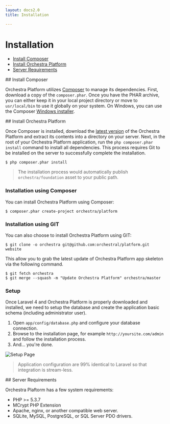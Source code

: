 ```yaml
---
layout: docs2.0
title: Installation

---
```


# Installation

* [Install Composer](#install-composer)
* [Install Orchestra Platform](#install-orchestra)
* [Server Requirements](#requirement)

<article id="install-composer">
## Install Composer

Orchestra Platform utilizes [Composer](http://getcomposer.org/) to manage its dependencies. First, download a copy of the `composer.phar`. Once you have the PHAR archive, you can either keep it in your local project directory or move to `usr/local/bin` to use it globally on your system. On Windows, you can use the Composer [Windows installer](https://getcomposer.org/Composer-Setup.exe).

</article>

<article id="install-orchestra">
## Install Orchestra Platform

Once Composer is installed, download the [latest version](https://github.com/orchestral/platform/archive/master.zip) of the Orchestra Platform and extract its contents into a directory on your server. Next, in the root of your Orchestra Platform application, run the `php composer.phar install` command to install all dependencies. This process requires Git to be installed on the server to successfully complete the installation.

	$ php composer.phar install

> The installation process would automatically publish `orchestra/foundation` asset to your public path.

### Installation using Composer

You can install Orchestra Platform using Composer:

	$ composer.phar create-project orchestra/platform

### Installation using GIT

You can also choose to install Orchestra Platform using GIT:

	$ git clone -o orchestra git@github.com:orchestral/platform.git website

This allow you to grab the latest update of Orchestra Platform app skeleton via the following command.

	$ git fetch orchestra
	$ git merge --squash -m "Update Orchestra Platform" orchestra/master


<a name="setup"></a>
### Setup

Once Laravel 4 and Orchestra Platform is properly downloaded and installed, we need to setup the database and create the application basic schema (including administrator user). 

1. Open `app/config/database.php` and configure your database connection.
2. Browse to the installation page, for example `http://yoursite.com/admin` and follow the installation process.
3. And... you're done.

![Setup Page](/docs/2.0/assets/installation.png)

> Application configuration are 99% identical to Laravel so that integration is stream-less.

</article>

<article id="requirement">
## Server Requirements

Orchestra Plaftorm has a few system requirements:

* PHP >= 5.3.7
* MCrypt PHP Extension
* Apache, nginx, or another compatible web server.
* SQLite, MySQL, PostgreSQL, or SQL Server PDO drivers.

</article>

